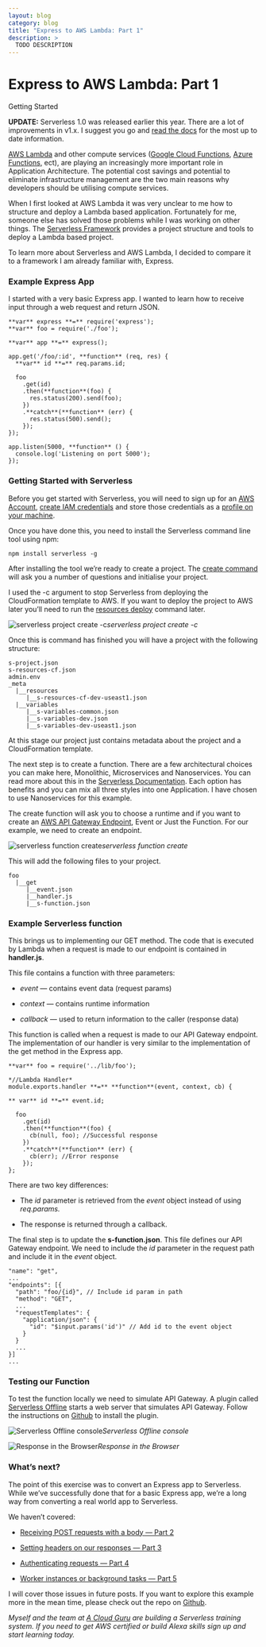 ```yaml
---
layout: blog
category: blog
title: "Express to AWS Lambda: Part 1"
description: >
  TODO DESCRIPTION
---
```


# Express to AWS Lambda: Part 1

Getting Started

**UPDATE:** Serverless 1.0 was released earlier this year. There are a lot of improvements in v1.x. I suggest you go and [read the docs](https://serverless.com/framework/) for the most up to date information.

[AWS Lambda](https://aws.amazon.com/lambda/) and other compute services ([Google Cloud Functions](https://cloud.google.com/functions/docs/), [Azure Functions](https://azure.microsoft.com/en-us/services/functions/), ect), are playing an increasingly more important role in Application Architecture. The potential cost savings and potential to eliminate infrastructure management are the two main reasons why developers should be utilising compute services.

When I first looked at AWS Lambda it was very unclear to me how to structure and deploy a Lambda based application. Fortunately for me, someone else has solved those problems while I was working on other things. The [Serverless Framework](https://github.com/serverless/serverless) provides a project structure and tools to deploy a Lambda based project.

To learn more about Serverless and AWS Lambda, I decided to compare it to a framework I am already familiar with, Express.

### Example Express App

I started with a very basic Express app. I wanted to learn how to receive input through a web request and return JSON.

    **var** express **=** require('express');
    **var** foo = require('./foo');
    
    **var** app **=** express();
    
    app.get('/foo/:id', **function** (req, res) {
      **var** id **=** req.params.id;
    
      foo
        .get(id)
        .then(**function**(foo) {
          res.status(200).send(foo);
        })
        .**catch**(**function** (err) {
          res.status(500).send();
        });
    });
    
    app.listen(5000, **function** () {
      console.log('Listening on port 5000');
    });

### Getting Started with Serverless

Before you get started with Serverless, you will need to sign up for an [AWS Account](http://aws.amazon.com/), [create IAM credentials](http://docs.aws.amazon.com/IAM/latest/UserGuide/id_credentials_access-keys.html) and store those credentials as a [profile on your machine](http://docs.aws.amazon.com/cli/latest/userguide/cli-chap-getting-started.html).

Once you have done this, you need to install the Serverless command line tool using npm:

    npm install serverless -g

After installing the tool we’re ready to create a project. The [create command](http://docs.serverless.com/docs/commands-overview) will ask you a number of questions and initialise your project.

I used the -c argument to stop Serverless from deploying the CloudFormation template to AWS. If you want to deploy the project to AWS later you’ll need to run the [resources deploy](http://docs.serverless.com/docs/resources-deploy) command later.

![serverless project create -c](https://cdn-images-1.medium.com/max/4776/1*iALKLWekWMsdppfk3r96tg.png)*serverless project create -c*

Once this is command has finished you will have a project with the following structure:

    s-project.json
    s-resources-cf.json
    admin.env
    _meta
      |__resources
         |__s-resources-cf-dev-useast1.json
      |__variables
         |__s-variables-common.json
         |__s-variables-dev.json
         |__s-variables-dev-useast1.json

At this stage our project just contains metadata about the project and a CloudFormation template.

The next step is to create a function. There are a few architectural choices you can make here, Monolithic, Microservices and Nanoservices. You can read more about this in the [Serverless Documentation](http://docs.serverless.com/docs/application-architectures). Each option has benefits and you can mix all three styles into one Application. I have chosen to use Nanoservices for this example.

The create function will ask you to choose a runtime and if you want to create an [AWS API Gateway Endpoint](https://aws.amazon.com/api-gateway/), Event or Just the Function. For our example, we need to create an endpoint.

![serverless function create](https://cdn-images-1.medium.com/max/3372/1*-bqpjVGnXtMj7vCKkzBedg.png)*serverless function create*

This will add the following files to your project.

    foo
      |__get
         |__event.json
         |__handler.js
         |__s-function.json

### Example Serverless function

This brings us to implementing our GET method. The code that is executed by Lambda when a request is made to our endpoint is contained in **handler.js**.

This file contains a function with three parameters:

* *event* — contains event data (request params)

* *context* — contains runtime information

* *callback* — used to return information to the caller (response data)

This function is called when a request is made to our API Gateway endpoint. The implementation of our handler is very similar to the implementation of the get method in the Express app.

    **var** foo = require('../lib/foo');

    *//Lambda Handler*
    module.exports.handler **=** **function**(event, context, cb) {

    ** var** id **=** event.id;
    
      foo
        .get(id)
        .then(**function**(foo) {
          cb(null, foo); //Successful response
        })
        .**catch**(**function** (err) {
          cb(err); //Error response
        });
    };

There are two key differences:

* The *id* parameter is retrieved from the *event* object instead of using *req.params.*

* The response is returned through a callback.

The final step is to update the **s-function.json**. This file defines our API Gateway endpoint. We need to include the *id* parameter in the request path and include it in the *event* object.

    "name": "get",
    ...
    "endpoints": [{
      "path": "foo/{id}", // Include id param in path
      "method": "GET",
      ...
      "requestTemplates": {
        "application/json": {
          "id": "$input.params('id')" // Add id to the event object
        }
      }
      ...
    }]
    ...

### Testing our Function

To test the function locally we need to simulate API Gateway. A plugin called [Serverless Offline](https://github.com/dherault/serverless-offline) starts a web server that simulates API Gateway. Follow the instructions on [Github](https://github.com/dherault/serverless-offline) to install the plugin.

![Serverless Offline console](https://cdn-images-1.medium.com/max/2228/1*Hg_NaC7K0uCAVTQx1jUIAQ.png)*Serverless Offline console*

![Response in the Browser](https://cdn-images-1.medium.com/max/2072/1*o6DQHmytc8dfEaI9t_uxQw.png)*Response in the Browser*

### What’s next?

The point of this exercise was to convert an Express app to Serverless. While we’ve successfully done that for a basic Express app, we’re a long way from converting a real world app to Serverless.

We haven’t covered:

* [Receiving POST requests with a body — Part 2](https://medium.com/@johncmckim/express-to-aws-lambda-part-2-f5183389a3ec)

* [Setting headers on our responses — Part 3](https://medium.com/@johncmckim/express-to-aws-lambda-part-3-eca9a442f9ff)

* [Authenticating requests — Part 4](https://medium.com/@johncmckim/express-to-aws-lambda-part-4-22257f71385f)

* [Worker instances or background tasks — Part 5](https://medium.com/@johncmckim/express-to-aws-lambda-part-5-dcde1532279c)

I will cover those issues in future posts. If you want to explore this example more in the mean time, please check out the repo on [Github](https://github.com/johncmckim/express-to-aws-lambda/tree/1-basic).

*Myself and the team at [A Cloud Guru](https://acloud.guru/) are building a Serverless training system. If you need to get AWS certified or build Alexa skills sign up and start learning today.*
